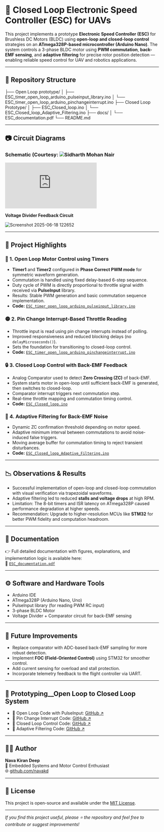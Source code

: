 # 🚁 Closed Loop Electronic Speed Controller (ESC) for UAVs

This project implements a prototype **Electronic Speed Controller (ESC)** for Brushless DC Motors (BLDC) using **open-loop and closed-loop control** strategies on an **ATmega328P-based microcontroller (Arduino Nano)**. The system controls a 3-phase BLDC motor using **PWM commutation**, **back-EMF sensing**, and **adaptive filtering** for precise rotor position detection — enabling reliable speed control for UAV and robotics applications.

---

## 📂 Repository Structure
├── Open Loop prototype/
│ ├── ESC_timer_open_loop_arduino_pulseinput_library.ino
│ └── ESC_timer_open_loop_arduino_pinchangeinterrupt.ino
├── Closed Loop Prototype/
│ ├── ESC_Closed_loop.ino
│ └── ESC_Closed_loop_Adaptive_Filtering.ino
├── docs/
│ └── ESC_documentation.pdf
└── README.md


---

## 📷 Circuit Diagrams

### Schematic (Courtesy: ![Sidharth Mohan Nair](https://github.com/sidharthmohannair/OpenESC?tab=readme-ov-file)
![ckt dgm ](https://github.com/sidharthmohannair/OpenESC/blob/main/hardware/schematic_diagram_v1.0.pdf)

**Voltage Divider Feedback Circuit**

![Screenshot 2025-06-18 122652](https://github.com/user-attachments/assets/ffba2734-e6cb-4ae2-96d8-6830f7d48a37)

---

## 🧠 Project Highlights

### 🔁 1. Open Loop Motor Control using Timers
- **Timer1** and **Timer2** configured in **Phase Correct PWM mode** for symmetric waveform generation.
- Commutation is handled using fixed delay-based 6-step sequence.
- Duty cycle of PWM is directly proportional to throttle signal width received via **PulseInput** library.
- Results: Stable PWM generation and basic commutation sequence implementation.
- **Code:** [`ESC_timer_open_loop_arduino_pulseinput_library.ino`](Open%20Loop%20prototype/ESC_timer_open_loop_arduino_pulseinput_library.ino)

### 🟡 2. Pin Change Interrupt-Based Throttle Reading
- Throttle input is read using pin change interrupts instead of polling.
- Improved responsiveness and reduced blocking delays (no `delayMicroseconds()`).
- Sets the foundation for transitioning to closed-loop control.
- **Code:** [`ESC_timer_open_loop_arduino_pinchangeinterrupt.ino`](Open%20Loop%20prototype/ESC_timer_open_loop_arduino_pinchangeinterrupt.ino)

### 🔒 3. Closed Loop Control with Back-EMF Feedback
- Analog Comparator used to detect **Zero Crossing (ZC)** of back-EMF.
- System starts motor in open-loop until sufficient back-EMF is generated, then switches to closed-loop.
- Comparator interrupt triggers next commutation step.
- Real-time throttle mapping and commutation timing control.
- **Code:** [`ESC_Closed_loop.ino`](Closed%20Loop%20Prototype/ESC_Closed_loop.ino)

### 🧹 4. Adaptive Filtering for Back-EMF Noise
- Dynamic ZC confirmation threshold depending on motor speed.
- Adaptive minimum interval between commutations to avoid noise-induced false triggers.
- Moving average buffer for commutation timing to reject transient disturbances.
- **Code:** [`ESC_Closed_loop_Adaptive_Filtering.ino`](Closed%20Loop%20Prototype/ESC_Closed_loop_Adaptive_Filtering.ino)

---

## 📉 Observations & Results

- Successful implementation of open-loop and closed-loop commutation with visual verification via trapezoidal waveforms.
- Adaptive filtering led to reduced **stalls and voltage drops** at high RPM.
- Limitation: The 8-bit timers and ISR latency on ATmega328P caused performance degradation at higher speeds.
- Recommendation: Upgrade to higher-resolution MCUs like **STM32** for better PWM fidelity and computation headroom.

---

## 📘 Documentation

👉 Full detailed documentation with figures, explanations, and implementation logic is available here:  
📄 [`ESC_documentation.pdf`]()

---

## ⚙️ Software and Hardware Tools

- Arduino IDE
- ATmega328P (Arduino Nano, Uno)
- PulseInput library (for reading PWM RC input)
- 3-phase BLDC Motor
- Voltage Divider + Comparator circuit for back-EMF sensing

---

## 🧪 Future Improvements

- Replace comparator with ADC-based back-EMF sampling for more robust detection.
- Implement **FOC (Field-Oriented Control)** using STM32 for smoother control.
- Add current sensing for overload and stall protection.
- Incorporate telemetry feedback to the flight controller via UART.

---

## 🔗 Prototyping__Open Loop to Closed Loop System

- 📌 Open Loop Code with PulseInput: [GitHub ↗](https://github.com/navakd/Closed-Loop-ESC-Protoype-for-UAVs/blob/main/Open%20Loop%20prototype/ESC_timer_open_loop_arduino_pulseinput_library.ino)
- 📌 Pin Change Interrupt Code: [GitHub ↗](https://github.com/navakd/Closed-Loop-ESC-Protoype-for-UAVs/blob/main/Open%20Loop%20prototype/ESC_timer_open_loop_arduino_pinchangeinterrupt.ino)
- 📌 Closed Loop Control Code: [GitHub ↗](https://github.com/navakd/Closed-Loop-ESC-Protoype-for-UAVs/blob/main/Closed%20Loop%20Prototype/ESC_Closed_loop.ino)
- 📌 Adaptive Filtering Code: [GitHub ↗](https://github.com/navakd/Closed-Loop-ESC-Protoype-for-UAVs/blob/main/Closed%20Loop%20Prototype/ESC_Closed_loop_Adaptive_Filtering.ino)

---

## 🧑‍💻 Author

**Nava Kiran Deep**  
🔬 Embedded Systems and Motor Control Enthusiast  
🌐 [github.com/navakd](https://github.com/navakd)

---

## 📄 License

This project is open-source and available under the [MIT License](LICENSE).

---

*If you find this project useful, please ⭐ the repository and feel free to contribute or suggest improvements!*


